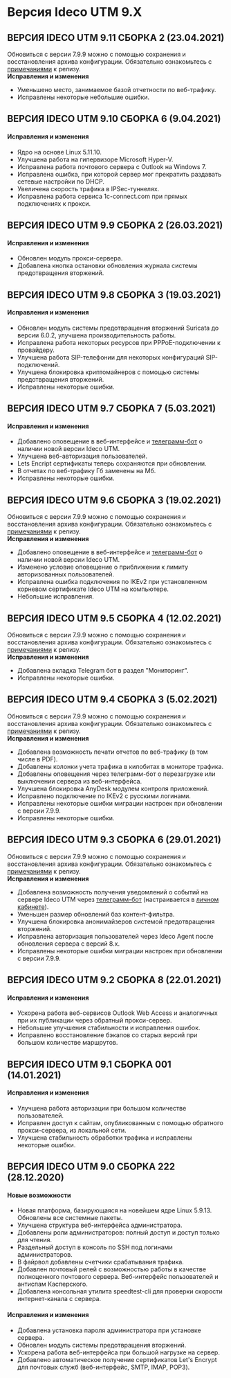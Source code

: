 # Версия Ideco UTM 9.X

## **ВЕРСИЯ IDECO UTM 9.11 СБОРКА 2 \(23.04.2021\)**

Обновиться с версии 7.9.9 можно с помощью сохранения и восстановления архива конфигурации. Обязательно ознакомьтесь с [примечаниями](https://disk.yandex.ru/i/Sg4x3UnlzfuJ2Q) к релизу.  
**Исправления и изменения**

* Уменьшено место, занимаемое базой отчетности по веб-трафику.
* Исправлены некоторые небольшие ошибки.

## **ВЕРСИЯ IDECO UTM 9.10 СБОРКА 6 \(9.04.2021\)**

#### **Исправления и изменения**

* Ядро на основе Linux 5.11.10.
* Улучшена работа на гипервизоре Microsoft Hyper-V.
* Исправлена работа почтового сервера с Outlook на Windows 7.
* Исправлена ошибка, при которой сервер мог прекратить раздавать сетевые настройки по DHCP.
* Увеличена скорость трафика в IPSec-туннелях.
* Исправлена работа сервиса 1c-connect.com при прямых подключениях к прокси.

## **ВЕРСИЯ IDECO UTM 9.9 СБОРКА 2 \(26.03.2021\)**

#### **Исправления и изменения**

* Обновлен модуль прокси-сервера.
* Добавлена кнопка остановки обновления журнала системы предотвращения вторжений.

## **ВЕРСИЯ IDECO UTM 9.8 СБОРКА 3 \(19.03.2021\)**

#### **Исправления и изменения**

* Обновлен модуль системы предотвращения вторжений Suricata до версии 6.0.2, улучшена производительность работы.
* Исправлена работа некоторых ресурсов при PPPoE-подключении к провайдеру.
* Улучшена работа SIP-телефонии для некоторых конфигураций SIP-подключений.
* Улучшена блокировка криптомайнеров с помощью системы предотвращения вторжений.
* Исправлены некоторые ошибки.

## **ВЕРСИЯ IDECO UTM 9.7 СБОРКА 7 \(5.03.2021\)**

#### **Исправления и изменения**

* Добавлено оповещение в веб-интерфейсе и [телеграмм-бот](https://t.me/ideco_monitor_bot) о наличии новой версии Ideco UTM.
* Улучшена веб-авторизация пользователей.
* Lets Encript сертификаты теперь сохраняются при обновлении.
* В отчетах по веб-трафику Гб заменены на Мб.
* Исправлены некоторые ошибки.

## **ВЕРСИЯ IDECO UTM 9.6 СБОРКА 3 \(19.02.2021\)**

Обновиться с версии 7.9.9 можно с помощью сохранения и восстановления архива конфигурации. Обязательно ознакомьтесь с [примечаниями](https://docviewer.yandex.ru/view/762948562/?*=scbElzBZS8bzWEgIVWPBITaxE0J7InVybCI6InlhLWRpc2stcHVibGljOi8vSm53SWhyV3pOekZhSkpjcHh1NmlVenNsVU45V1NxOUtsNkE0bkRFWHJPV1NHd1JTT2x3a2Z4UFRURFRiano1dnEvSjZicG1SeU9Kb25UM1ZvWG5EYWc9PSIsInRpdGxlIjoiSWRlY29fVVRNXzlfbm90ZXMucGRmIiwibm9pZnJhbWUiOmZhbHNlLCJ1aWQiOiI3NjI5NDg1NjIiLCJ0cyI6MTYyNTIxMjg0MjMzNSwieXUiOiI2ODQyMDgzNTIxNjI0OTc1MjQxIn0%3D) к релизу.  
**Исправления и изменения**

* Добавлено оповещение в веб-интерфейсе и [телеграмм-бот](https://t.me/ideco_monitor_bot) о наличии новой версии Ideco UTM.
* Изменено условие оповещение о приближении к лимиту авторизованных пользователей.
* Исправлена ошибка подключения по IKEv2 при установленном корневом сертификате Ideco UTM на компьютере.
* Небольшие исправления.

## **ВЕРСИЯ IDECO UTM 9.5 СБОРКА 4 \(12.02.2021\)**

Обновиться с версии 7.9.9 можно с помощью сохранения и восстановления архива конфигурации. Обязательно ознакомьтесь с [примечаниями](https://docviewer.yandex.ru/view/762948562/?*=scbElzBZS8bzWEgIVWPBITaxE0J7InVybCI6InlhLWRpc2stcHVibGljOi8vSm53SWhyV3pOekZhSkpjcHh1NmlVenNsVU45V1NxOUtsNkE0bkRFWHJPV1NHd1JTT2x3a2Z4UFRURFRiano1dnEvSjZicG1SeU9Kb25UM1ZvWG5EYWc9PSIsInRpdGxlIjoiSWRlY29fVVRNXzlfbm90ZXMucGRmIiwibm9pZnJhbWUiOmZhbHNlLCJ1aWQiOiI3NjI5NDg1NjIiLCJ0cyI6MTYyNTIxMjg0MjMzNSwieXUiOiI2ODQyMDgzNTIxNjI0OTc1MjQxIn0%3D) к релизу.  
**Исправления и изменения**

* Добавлена вкладка Telegram бот в раздел "Мониторинг".
* Исправлены некоторые ошибки.

## **ВЕРСИЯ IDECO UTM 9.4 СБОРКА 3 \(5.02.2021\)**

Обновиться с версии 7.9.9 можно с помощью сохранения и восстановления архива конфигурации. Обязательно ознакомьтесь с [примечаниями](https://docviewer.yandex.ru/view/762948562/?*=scbElzBZS8bzWEgIVWPBITaxE0J7InVybCI6InlhLWRpc2stcHVibGljOi8vSm53SWhyV3pOekZhSkpjcHh1NmlVenNsVU45V1NxOUtsNkE0bkRFWHJPV1NHd1JTT2x3a2Z4UFRURFRiano1dnEvSjZicG1SeU9Kb25UM1ZvWG5EYWc9PSIsInRpdGxlIjoiSWRlY29fVVRNXzlfbm90ZXMucGRmIiwibm9pZnJhbWUiOmZhbHNlLCJ1aWQiOiI3NjI5NDg1NjIiLCJ0cyI6MTYyNTIxMjg0MjMzNSwieXUiOiI2ODQyMDgzNTIxNjI0OTc1MjQxIn0%3D) к релизу.  
**Исправления и изменения**

* Добавлена возможность печати отчетов по веб-трафику \(в том числе в PDF\).
* Добавлены колонки учета трафика в килобитах в мониторе трафика.
* Добавлены оповещения через телеграмм-бот о перезагрузке или выключении сервера из веб-интерфейса.
* Улучшена блокировка AnyDesk модулем контроля приложений.
* Исправлено подключение по IKEv2 с русскими логинами.
* Исправлены некоторые ошибки миграции настроек при обновлении с версии 7.9.9.
* Исправлены некоторые ошибки.

## **ВЕРСИЯ IDECO UTM 9.3 СБОРКА 6 \(29.01.2021\)**

Обновиться с версии 7.9.9 можно с помощью сохранения и восстановления архива конфигурации. Обязательно ознакомьтесь с [примечаниями](https://ideco.ru/assets/files/Ideco_UTM_9_notes.pdf) к релизу.  
**Исправления и изменения**

* Добавлена возможность получения уведомлений о событий на сервере Ideco UTM через [телеграмм-бот](https://t.me/ideco_monitor_bot) \(настраивается в [личном кабинете](https://my.ideco.ru/)\).
* Уменьшен размер обновлений баз контент-фильтра.
* Улучшена блокировка анонимайзеров системой предотвращения вторжений.
* Исправлена авторизация пользователей через Ideco Agent после обновления сервера с версий 8.х.
* Исправлены некоторые ошибки миграции настроек при обновлении с версии 7.9.9.

## **ВЕРСИЯ IDECO UTM 9.2 СБОРКА 8 \(22.01.2021\)**

#### **Исправления и изменения**

* Ускорена работа веб-сервисов Outlook Web Access и аналогичных при их публикации через обратный прокси-сервер.
* Небольшие улучшения стабильности и исправления ошибок.
* Исправлено восстановление бэкапов со старых версий при большом количестве маршрутов.

## **ВЕРСИЯ IDECO UTM 9.1 СБОРКА 001 \(14.01.2021\)**

#### **Исправления и изменения**

* Улучшена работа авторизации при большом количестве пользователей.
* Исправлен доступ к сайтам, опубликованным с помощью обратного прокси-сервера, из локальной сети.
* Улучшена стабильность обработки трафика и исправлены некоторые ошибки.

## **ВЕРСИЯ IDECO UTM 9.0 СБОРКА 222 \(28.12.2020\)**

#### **Новые возможности**

* Новая платформа, базирующаяся на новейшем ядре Linux 5.9.13. Обновлены все системные пакеты.
* Улучшена структура веб-интерфейса администратора.
* Добавлены роли администраторов: полный доступ и доступ только для чтения.
* Раздельный доступ в консоль по SSH под логинами администраторов.
* В файрвол добавлены счетчики срабатывания трафика.
* Добавлен почтовый релей с возможностью работы в качестве полноценного почтового сервера. Веб-интерфейс пользователей и антиспам Касперского.
* Добавлена консольная утилита speedtest-cli для проверки скорости интернет-канала с сервера.

#### **Исправления и изменения**

* Добавлена установка пароля администратора при установке сервера.
* Обновлен модуль системы предотвращения вторжений.
* Ускорена работа веб-интерфейса при большой нагрузке на сервер.
* Добавлено автоматическое получение сертификатов Let's Encrypt для почтовых служб \(веб-интерфейс, SMTP, IMAP, POP3\).

